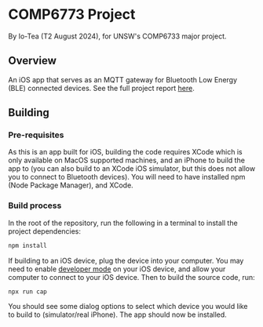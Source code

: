 # COMP6773 Project
By Io-Tea (T2 August 2024), for UNSW's COMP6733 major project.

## Overview
An iOS app that serves as an MQTT gateway for Bluetooth Low Energy (BLE) connected devices. See the full project report [here](https://docs.google.com/document/d/1q-OY4pcbmSYITKIX6146AHS_C1iR-LbfJMAFP771rkE/edit?usp=sharing). 

## Building

### Pre-requisites
As this is an app built for iOS, building the code requires XCode which is only available on MacOS supported machines, and an iPhone to build the app to (you can also build to an XCode iOS simulator, but this does not allow you to connect to Bluetooth devices). You will need to have installed npm (Node Package Manager), and XCode.

### Build process
In the root of the repository, run the following in a terminal to install the project dependencies:

```bash
npm install
```

If building to an iOS device, plug the device into your computer. You may need to enable [developer mode](https://docs.expo.dev/guides/ios-developer-mode/) on your iOS device, and allow your computer to connect to your iOS device. Then to build the source code, run:

```bash
npx run cap
```

You should see some dialog options to select which device you would like to build to (simulator/real iPhone). The app should now be installed.

